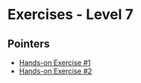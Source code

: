 # Exercises - Level 7
## Pointers

* [Hands-on Exercise #1](https://github.com/momoYB/go-course-exercises/tree/master/Exercises%20-%20Ninja%20Level%207/Hands-on%20Exercise%20%231)
* [Hands-on Exercise #2](https://github.com/momoYB/go-course-exercises/tree/master/Exercises%20-%20Ninja%20Level%207/Hands-on%20Exercise%20%232)